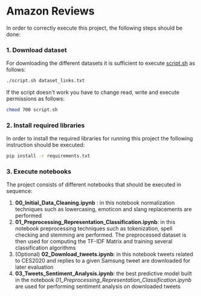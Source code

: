 # Amazon Reviews

In order to correctly execute this project, the following steps should be done:

### 1. Download dataset
For downloading the different datasets it is sufficient to execute [script.sh](dataset/script.sh) as follows:
```bash
./script.sh dataset_links.txt  
```

If the script doesn't work you have to change read, write and execute permissions as follows:
```bash
chmod 700 script.sh
```
### 2. Install required libraries

In order to install the required libraries for running this project the following instruction should be executed:

```bash
pip install -r requirements.txt
```

### 3. Execute notebooks
The project consists of different notebooks that should be executed in sequence:
1. **00_Initial_Data_Cleaning.ipynb** : in this notebook normalization techniques such as lowercasing, emoticon and slang replacements are performed
2. **01_Preprocessing_Representation_Classification.ipynb**: in this notebook preprocessing techniques such as tokenization, spell checking and stemming are performed. The preprocessed dataset is then used for computing the TF-IDF Matrix and training several classification algorithms
3. (Optional) **02_Download_tweets.ipynb**: in this notebook tweets related to CES2020 and replies to a given Samsung tweet are downloaded for later evaluation
4. **03_Tweets_Sentiment_Analysis.ipynb**: the best predictive model built in the notebook *01_Preprocessing_Representation_Classification.ipynb* are used for performing sentiment analysis on downloaded tweets
